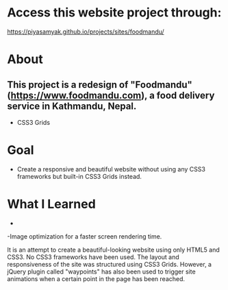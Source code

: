 # Access this website project through: 
https://piyasamyak.github.io/projects/sites/foodmandu/

# About
## This project is a redesign of "Foodmandu" (https://www.foodmandu.com), a food delivery service in Kathmandu, Nepal.

- CSS3 Grids 

# Goal
- Create a responsive and beautiful website without using any CSS3 frameworks but built-in CSS3 Grids instead.

# What I Learned
-
-Image optimization for a faster screen rendering time.

It is an attempt to create a beautiful-looking website using only HTML5 and CSS3.
No CSS3 frameworks have been used. The layout and responsiveness of the site was structured using CSS3 Grids.
However, a jQuery plugin called "waypoints" has also been used to trigger site animations when a certain point in the page has been reached.


